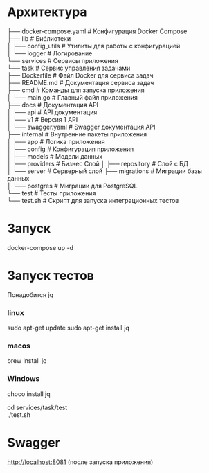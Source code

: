 # Архитектура
├── docker-compose.yaml           # Конфигурация Docker Compose  
├── lib                           # Библиотеки  
│   ├── config_utils              # Утилиты для работы с конфигурацией  
│   └── logger                    # Логирование  
└── services                      # Сервисы приложения  
    └── task                      # Сервис управления задачами  
        ├── Dockerfile            # Файл Docker для сервиса задач  
        ├── README.md             # Документация сервиса задач  
        ├── cmd                   # Команды для запуска приложения  
        │   └── main.go           # Главный файл приложения    
        ├── docs                  # Документация API  
        │   └── api               # API документация  
        │       └── v1            # Версия 1 API  
        │           └── swagger.yaml  # Swagger документация API  
        ├── internal              # Внутренние пакеты приложения  
        │   ├── app                # Логика приложения  
        │   ├── config             # Конфигурация приложения    
        │   ├── models             # Модели данных  
        │   ├── providers          #  Бизнес Слой
        │   ├── repository         # Слой с БД   
        │   └── server             # Серверный слой
        ├── migrations              # Миграции базы данных  
        │   └── postgres            # Миграции для PostgreSQL  
        └── test                   # Тесты приложения  
            └── test.sh            # Скрипт для запуска интеграционных тестов  
# Запуск
docker-compose up -d
# Запуск тестов
Понадобится jq 
### linux
sudo apt-get update
sudo apt-get install jq
### macos
brew install jq
### Windows
choco install jq


cd services/task/test  
./test.sh
# Swagger
[http://localhost:8081](http://localhost:8081) (после запуска приложения)
